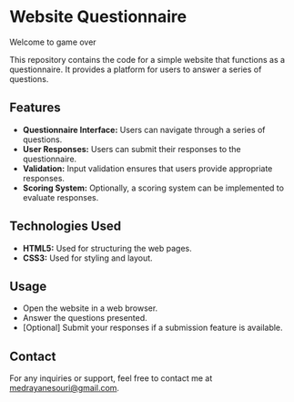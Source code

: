 # Website Questionnaire

Welcome to game over

This repository contains the code for a simple website that functions as a questionnaire. It provides a platform for users to answer a series of questions.

## Features

- **Questionnaire Interface:** Users can navigate through a series of questions.
- **User Responses:** Users can submit their responses to the questionnaire.
- **Validation:** Input validation ensures that users provide appropriate responses.
- **Scoring System:** Optionally, a scoring system can be implemented to evaluate responses.

## Technologies Used

- **HTML5:** Used for structuring the web pages.
- **CSS3:** Used for styling and layout.



## Usage

- Open the website in a web browser.
- Answer the questions presented.
- [Optional] Submit your responses if a submission feature is available.



## Contact

For any inquiries or support, feel free to contact me at medrayanesouri@gmail.com.
